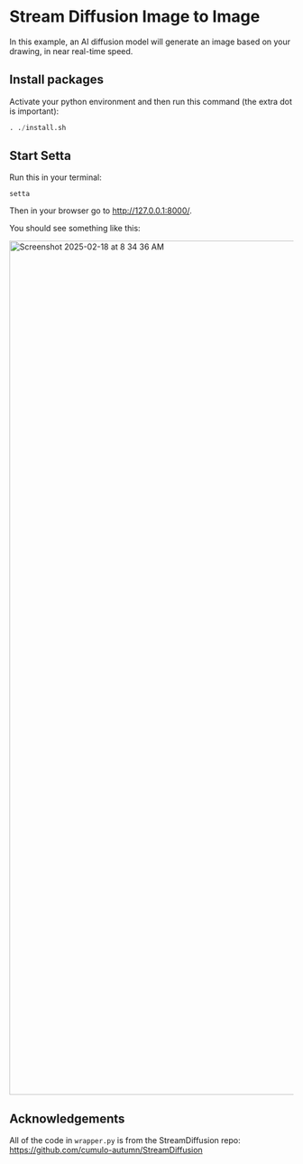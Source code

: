 # Stream Diffusion Image to Image

In this example, an AI diffusion model will generate an image based on your drawing, in near real-time speed.

## Install packages

Activate your python environment and then run this command (the extra dot is important):
```python
. ./install.sh
```

## Start Setta

Run this in your terminal:

```
setta
```

Then in your browser go to http://127.0.0.1:8000/.

You should see something like this:

<img width="1512" alt="Screenshot 2025-02-18 at 8 34 36 AM" src="https://github.com/user-attachments/assets/da15e2a2-0a7f-4a0c-a0ab-4fce05147dfa" />



## Acknowledgements

All of the code in `wrapper.py` is from the StreamDiffusion repo: https://github.com/cumulo-autumn/StreamDiffusion
